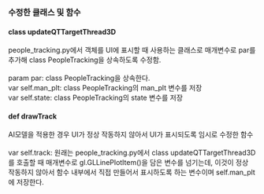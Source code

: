 ### 수정한 클래스 및 함수

#### class updateQTTargetThread3D

people_tracking.py에서 객체를 UI에 표시할 때 사용하는 클래스로 매개변수로 par를 추가해 class PeopleTracking을 상속하도록 수정함.\
\
param par: class PeopleTracking을 상속한다.\
var self.man_plt: class PeopleTracking의 man_plt 변수를 저장\
var self.state: class PeopleTracking의 state 변수를 저장

#### def drawTrack

AI모델을 적용한 경우 UI가 정상 작동하지 않아서 UI가 표시되도록 임시로 수정한 함수\
\
var self.track: 원래는 people_tracking.py에서 class updateQTTargetThread3D를 호출할 때 매개변수로 gl.GLLinePlotItem()을 담은 변수를 넘기는데, 이것이 정상 작동하지 않아서 함수 내부에서 직접 만들어서 표시하도록 하는 변수이며 self.man_plt에 저장한다.
